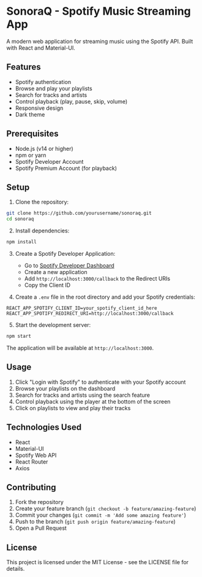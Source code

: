 # SonoraQ - Spotify Music Streaming App

A modern web application for streaming music using the Spotify API. Built with React and Material-UI.

## Features

- Spotify authentication
- Browse and play your playlists
- Search for tracks and artists
- Control playback (play, pause, skip, volume)
- Responsive design
- Dark theme

## Prerequisites

- Node.js (v14 or higher)
- npm or yarn
- Spotify Developer Account
- Spotify Premium Account (for playback)

## Setup

1. Clone the repository:
```bash
git clone https://github.com/yourusername/sonoraq.git
cd sonoraq
```

2. Install dependencies:
```bash
npm install
```

3. Create a Spotify Developer Application:
   - Go to [Spotify Developer Dashboard](https://developer.spotify.com/dashboard)
   - Create a new application
   - Add `http://localhost:3000/callback` to the Redirect URIs
   - Copy the Client ID

4. Create a `.env` file in the root directory and add your Spotify credentials:
```
REACT_APP_SPOTIFY_CLIENT_ID=your_spotify_client_id_here
REACT_APP_SPOTIFY_REDIRECT_URI=http://localhost:3000/callback
```

5. Start the development server:
```bash
npm start
```

The application will be available at `http://localhost:3000`.

## Usage

1. Click "Login with Spotify" to authenticate with your Spotify account
2. Browse your playlists on the dashboard
3. Search for tracks and artists using the search feature
4. Control playback using the player at the bottom of the screen
5. Click on playlists to view and play their tracks

## Technologies Used

- React
- Material-UI
- Spotify Web API
- React Router
- Axios

## Contributing

1. Fork the repository
2. Create your feature branch (`git checkout -b feature/amazing-feature`)
3. Commit your changes (`git commit -m 'Add some amazing feature'`)
4. Push to the branch (`git push origin feature/amazing-feature`)
5. Open a Pull Request

## License

This project is licensed under the MIT License - see the LICENSE file for details.
